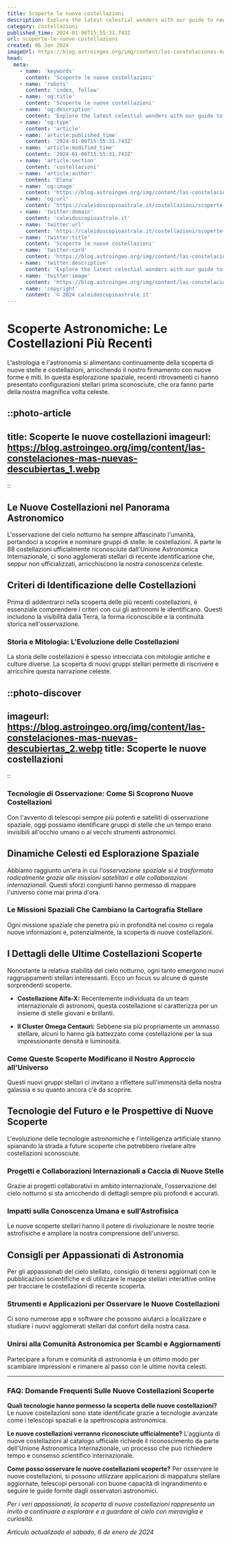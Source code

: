 ```yaml
---
title: Scoperte le nuove costellazioni
description: Explore the latest celestial wonders with our guide to newly discovered constellations in Italys skies. Unlock the secrets of the stars!
category: costellazioni
published_time: 2024-01-06T15:55:31.743Z
url: scoperte-le-nuove-costellazioni
created: 06 Jan 2024
imageUrl: https://blog.astroingeo.org/img/content/las-constelaciones-mas-nuevas-descubiertas_1.webp
head:
  meta:
    - name: 'keywords'
      content: 'Scoperte le nuove costellazioni'
    - name: 'robots'
      content: 'index, follow'
    - name: 'og:title'
      content: 'Scoperte le nuove costellazioni'
    - name: 'og:description'
      content: 'Explore the latest celestial wonders with our guide to newly discovered constellations in Italys skies. Unlock the secrets of the stars!'
    - name: 'og:type'
      content: 'article'
    - name: 'article:published_time'
      content: '2024-01-06T15:55:31.743Z'
    - name: 'article:modified_time'
      content: '2024-01-06T15:55:31.743Z'
    - name: 'article:section'
      content: 'costellazioni'
    - name: 'article:author'
      content: 'Elena'
    - name: 'og:image'
      content: 'https://blog.astroingeo.org/img/content/las-constelaciones-mas-nuevas-descubiertas_1.webp'
    - name: 'og:url'
      content: 'https://caleidoscopioastrale.it/costellazioni/scoperte-le-nuove-costellazioni'
    - name: 'twitter:domain'
      content: 'caleidoscopioastrale.it'
    - name: 'twitter:url'
      content: 'https://caleidoscopioastrale.it/costellazioni/scoperte-le-nuove-costellazioni'
    - name: 'twitter:title'
      content: 'Scoperte le nuove costellazioni'
    - name: 'twitter:card'
      content: 'https://blog.astroingeo.org/img/content/las-constelaciones-mas-nuevas-descubiertas_1.webp'
    - name: 'twitter:description'
      content: 'Explore the latest celestial wonders with our guide to newly discovered constellations in Italys skies. Unlock the secrets of the stars!'
    - name: 'twitter:image'
      content: 'https://blog.astroingeo.org/img/content/las-constelaciones-mas-nuevas-descubiertas_1.webp'
    - name: 'copyright'
      content: '© 2024 caleidoscopioastrale.it'
---
```

# Scoperte Astronomiche: Le Costellazioni Più Recenti

L'astrologia e l'astronomia si alimentano continuamente della scoperta di nuove stelle e costellazioni, arricchendo il nostro firmamento con nuove forme e miti. In questa esplorazione spaziale, recenti ritrovamenti ci hanno presentato configurazioni stellari prima sconosciute, che ora fanno parte della nostra magnifica volta celeste.

::photo-article
---
title: Scoperte le nuove costellazioni
imageurl: https://blog.astroingeo.org/img/content/las-constelaciones-mas-nuevas-descubiertas_1.webp
---
::

## Le Nuove Costellazioni nel Panorama Astronomico

L'osservazione del cielo notturno ha sempre affascinato l'umanità, portandoci a scoprire e nominare gruppi di stelle: le costellazioni. A parte le 88 costellazioni ufficialmente riconosciute dall'Unione Astronomica Internazionale, ci sono agglomerati stellari di recente identificazione che, seppur non ufficializzati, arricchiscono la nostra conoscenza celeste.

## Criteri di Identificazione delle Costellazioni

Prima di addentrarci nella scoperta delle più recenti costellazioni, è essenziale comprendere i criteri con cui gli astronomi le identificano. Questi includono la visibilità dalla Terra, la forma riconoscibile e la continuità storica nell'osservazione.

### Storia e Mitologia: L'Evoluzione delle Costellazioni

La storia delle costellazioni è spesso intrecciata con mitologie antiche e culture diverse. La scoperta di nuovi gruppi stellari permette di riscrivere e arricchire questa narrazione celeste.

::photo-discover
---
imageurl: https://blog.astroingeo.org/img/content/las-constelaciones-mas-nuevas-descubiertas_2.webp
title: Scoperte le nuove costellazioni
---
::

### Tecnologie di Osservazione: Come Si Scoprono Nuove Costellazioni

Con l'avvento di telescopi sempre più potenti e satelliti di osservazione spaziale, oggi possiamo identificare gruppi di stelle che un tempo erano invisibili all'occhio umano o ai vecchi strumenti astronomici.

## Dinamiche Celesti ed Esplorazione Spaziale

Abbiamo raggiunto un'era in cui *l'osservazione spaziale si è trasformata radicalmente grazie alle missioni satellitari e alle collaborazioni internazionali*. Questi sforzi congiunti hanno permesso di mappare l'universo come mai prima d'ora.

### Le Missioni Spaziali Che Cambiano la Cartografia Stellare

Ogni missione spaziale che penetra più in profondità nel cosmo ci regala nuove informazioni e, potenzialmente, la scoperta di nuove costellazioni.

## I Dettagli delle Ultime Costellazioni Scoperte

Nonostante la relativa stabilità del cielo notturno, ogni tanto emergono nuovi raggruppamenti stellari interessanti. Ecco un focus su alcune di queste sorprendenti scoperte.

- **Costellazione Alfa-X:** Recentemente individuata da un team internazionale di astronomi, questa costellazione si caratterizza per un insieme di stelle giovani e brillanti.

- **Il Cluster Omega Centauri:** Sebbene sia più propriamente un ammasso stellare, alcuni lo hanno già battezzato come costellazione per la sua impressionante densità e luminosità.

### Come Queste Scoperte Modificano il Nostro Approccio all'Universo

Questi nuovi gruppi stellari ci invitano a riflettere sull'immensità della nostra galassia e su quanto ancora c'è da scoprire.

## Tecnologie del Futuro e le Prospettive di Nuove Scoperte

L'evoluzione delle tecnologie astronomiche e l'intelligenza artificiale stanno spianando la strada a future scoperte che potrebbero rivelare altre costellazioni sconosciute.

### Progetti e Collaborazioni Internazionali a Caccia di Nuove Stelle

Grazie ai progetti collaborativi in ambito internazionale, l'osservazione del cielo notturno si sta arricchendo di dettagli sempre più profondi e accurati.

### Impatti sulla Conoscenza Umana e sull'Astrofisica

Le nuove scoperte stellari hanno il potere di rivoluzionare le nostre teorie astrofisiche e ampliare la nostra comprensione dell'universo.

## Consigli per Appassionati di Astronomia

Per gli appassionati del cielo stellato, consiglio di tenersi aggiornati con le pubblicazioni scientifiche e di utilizzare le mappe stellari interattive online per tracciare le costellazioni di recente scoperta.

### Strumenti e Applicazioni per Osservare le Nuove Costellazioni

Ci sono numerose app e software che possono aiutarci a localizzare e studiare i nuovi agglomerati stellari dal confort della nostra casa.

### Unirsi alla Comunità Astronomica per Scambi e Aggiornamenti

Partecipare a forum e comunità di astronomia è un ottimo modo per scambiare impressioni e rimanere al passo con le ultime novità celesti.

---

### FAQ: Domande Frequenti Sulle Nuove Costellazioni Scoperte

**Quali tecnologie hanno permesso la scoperta delle nuove costellazioni?**
Le nuove costellazioni sono state identificate grazie a tecnologie avanzate come i telescopi spaziali e la spettroscopia astronomica.

**Le nuove costellazioni verranno riconosciute ufficialmente?**
L'aggiunta di nuove costellazioni al catalogo ufficiale richiede il riconoscimento da parte dell'Unione Astronomica Internazionale, un processo che può richiedere tempo e consenso scientifico internazionale.

**Come posso osservare le nuove costellazioni scoperte?**
Per osservare le nuove costellazioni, si possono utilizzare applicazioni di mappatura stellare aggiornate, telescopi personali con buone capacità di ingrandimento e seguire le guide fornite dagli osservatori astronomici.

*Per i veri appassionati, la scoperta di nuove costellazioni rappresenta un invito a continuare a esplorare e a guardare al cielo con meraviglia e curiosità.*

_Artículo actualizado el sábado, 6 de enero de 2024_